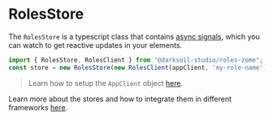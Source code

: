 # RolesStore

The `RolesStore` is a typescript class that contains [async signals](https://www.npmjs.com/package/async-signals), which you can watch to get reactive updates in your elements.

```js
import { RolesStore, RolesClient } from "@darksoil-studio/roles-zome";
const store = new RolesStore(new RolesClient(appClient, 'my-role-name'));
```

> Learn how to setup the `AppClient` object [here](https://www.npmjs.com/package/@holochain/client).

Learn more about the stores and how to integrate them in different frameworks [here](https://darksoil.studio/tnesh-stack/integrating-with-frameworks/).
